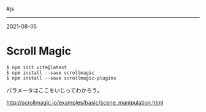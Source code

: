 #js

---
2021-08-05

# Scroll Magic

```shell
$ npm init vite@latest
$ npm install --save scrollmagic
$ npm install --save scrollmagic-plugins
```

パラメータはここをいじってわかろう。

http://scrollmagic.io/examples/basic/scene_manipulation.html


